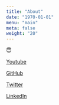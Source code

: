```yaml
---
title: "About"
date: "1970-01-01"
menu: "main"
meta: false
weight: "20"
---
```


😇

[Youtube](https://www.youtube.com/channel/UC7hYsleeRIUjlBz2LJRCbuQ)

[GitHub](https://github.com/dangen-effy)

[Twitter](https://twitter.com/sohn_dangen)

[LinkedIn](https://www.linkedin.com/in/dangen/)
